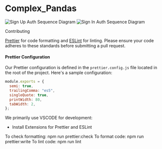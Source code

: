 # Complex_Pandas

![Sign Up Auth Sequence Diagram](https://github.com/SahilGoel05/COMPLEX_PANDAS/assets/65931611/422b4072-13cf-407e-8815-89ee700c951c)
![Sign In Auth Sequence Diagram](https://github.com/SahilGoel05/COMPLEX_PANDAS/assets/65931611/b5fe2364-c883-496f-85d3-f72608dcd0f8)


Contributing

 [Prettier](https://prettier.io/) for code formatting and [ESLint](https://eslint.org/) for linting. Please ensure your code adheres to these standards before submitting a pull request.

#### Prettier Configuration

Our Prettier configuration is defined in the `prettier.config.js` file located in the root of the project. Here's a sample configuration:

```javascript
module.exports = {
  semi: true,
  trailingComma: "es5",
  singleQuote: true,
  printWidth: 80,
  tabWidth: 2,
};

```

We primarily use VSCODE for development:

- Install Extensions for Prettier and ESLint


To check formatting: npm run prettier:check
To format code: npm run prettier:write
To lint code: npm run lint
